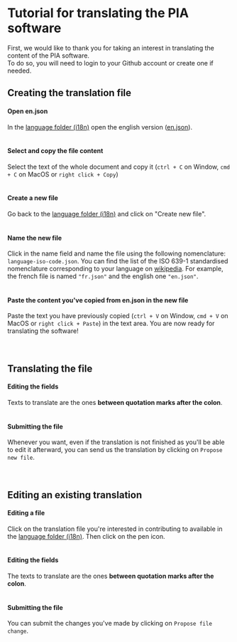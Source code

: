 # Tutorial for translating the PIA software

First, we would like to thank you for taking an interest in translating the content of the PIA software.<br>
To do so, you will need to login to your Github account or create one if needed.  

## Creating the translation file
#### Open en.json
In the [language folder (i18n)](https://github.com/LINCnil/pia-i18n/tree/main/src/lib/assets/i18n "Language folder") open the english version ([en.json](https://github.com/LINCnil/pia-i18n/blob/main/src/lib/assets/i18n/en.json "en.json")).
<br><br>

#### Select and copy the file content
Select the text of the whole document and copy it (`ctrl + C` on Window, `cmd + C` on MacOS or `right click + Copy`)
<br><br>

#### Create a new file
Go back to the [language folder (i18n)](https://github.com/LINCnil/pia-i18n/tree/main/src/lib/assets/i18n "Language folder") and click on "Create new file".
<br><br>

#### Name the new file
Click in the name field and name the file using the following nomenclature: `language-iso-code.json`. You can find the list of the ISO 639-1 standardised nomenclature corresponding to your language on [wikipedia](https://en.wikipedia.org/wiki/List_of_ISO_639-1_codes "en.json"). For example, the french file is named `"fr.json"` and the english one `"en.json"`.
<br><br>

#### Paste the content you've copied from en.json in the new file
Paste the text you have previously copied (`ctrl + V` on Window, `cmd + V` on MacOS or `right click + Paste`) in the text area. You are now ready for translating the software! 
<br><br><br>

## Translating the file
#### Editing the fields
Texts to translate are the ones __between quotation marks after the colon__.
<br><br>

#### Submitting the file
Whenever you want, even if the translation is not finished as you'll be able to edit it afterward, you can send us the translation by clicking on `Propose new file`.
<br><br><br>

## Editing an existing translation
#### Editing a file
Click on the translation file you're interested in contributing to available in the [language folder (i18n)](https://github.com/LINCnil/pia-i18n/tree/main/src/lib/assets/i18n "Language folder"). Then click on the pen icon.
<br><br>

#### Editing the fields
The texts to translate are the ones __between quotation marks after the colon__.
<br><br>

#### Submitting the file
You can submit the changes you've made by clicking on `Propose file change`.
<br><br>
